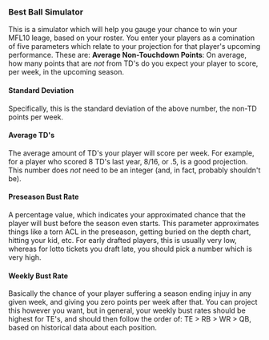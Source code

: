 ### Best Ball Simulator
This is a simulator which will help you gauge your chance to win your MFL10 leage, based on your roster.  You enter your players as a comination of five parameters which relate to your projection for that player's upcoming performance.  These are:
**Average Non-Touchdown Points**:
On average, how many points that are *not* from TD's do you expect your player to score, per week, in the upcoming season.
#### Standard Deviation
Specifically, this is the standard deviation of the above number, the non-TD points per week.
#### Average TD's
The average amount of TD's your player will score per week.  For example, for a player who scored 8 TD's last year, 8/16, or .5, is a good projection.  This number does *not* need to be an integer (and, in fact, probably shouldn't be).
#### Preseason Bust Rate
A percentage value, which indicates your approximated chance that the player will bust before the season even starts.  This parameter approximates things like a torn ACL in the preseason, getting buried on the depth chart, hitting your kid, etc.  For early drafted players, this is usually very low, whereas for lotto tickets you draft late, you should pick a number which is very high.
#### Weekly Bust Rate
Basically the chance of your player suffering a season ending injuy in any given week, and giving you zero points per week after that.  You can project this however you want, but in general, your weekly bust rates should be highest for TE's, and should then follow the order of: TE > RB > WR > QB, based on historical data about each position.
